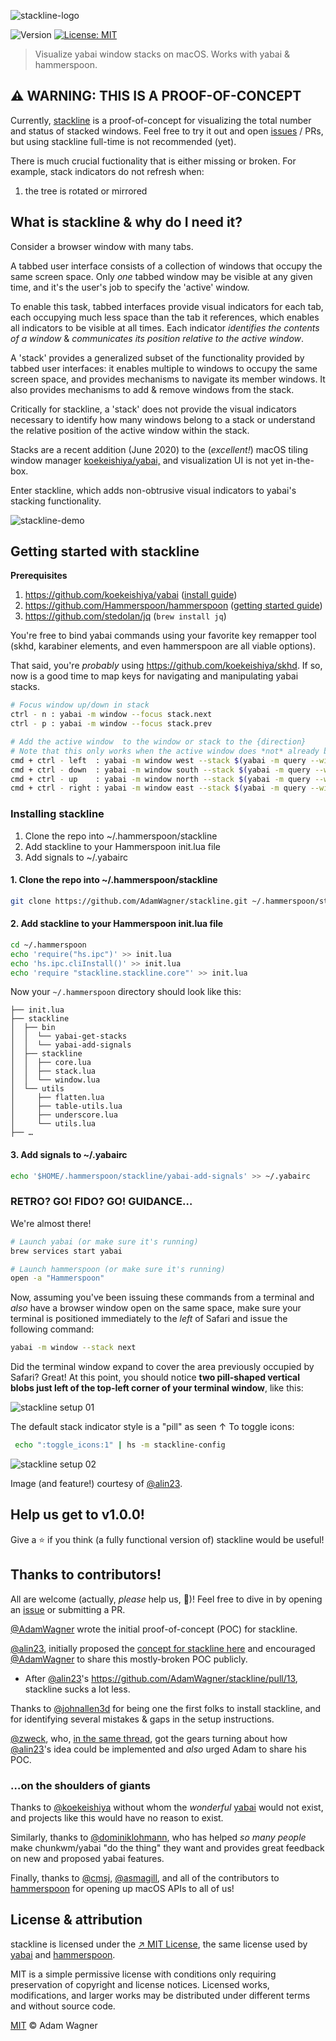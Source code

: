 ![stackline-logo](assets/stackline-github-banner@2x.png)
<p>
  <img alt="Version" src="https://img.shields.io/badge/version-0.1.01-blue.svg?cacheSeconds=2592000" />
  <a href="#" target="_blank">
    <img alt="License: MIT" src="https://img.shields.io/badge/License-MIT-yellow.svg" />
  </a>
</p>

> Visualize yabai window stacks on macOS. Works with yabai & hammerspoon.

## ⚠️  WARNING: THIS IS A PROOF-OF-CONCEPT

Currently, [stackline](https://github.com/AdamWagner/stackline) is a proof-of-concept for visualizing the total number and status of stacked windows. Feel free to try it out and open [issues](https://github.com/AdamWagner/stackline/issues) / PRs, but using stackline full-time is not recommended (yet).

There is much crucial fuctionality that is either missing or broken. For example, stack indicators do not refresh when:

1. the tree is rotated or mirrored

## What is stackline & why do I need it?

Consider a browser window with many tabs.

A tabbed user interface consists of a collection of windows that occupy the same screen space. Only _one_ tabbed window may be visible at any given time, and it's the user's job to specify the 'active' window.

To enable this task, tabbed interfaces provide visual indicators for each tab, each occupying much less space than the tab it references, which enables all indicators to be visible at all times. Each indicator _identifies the contents of a window_ & _communicates its position relative to the active window_.

A 'stack' provides a generalized subset of the functionality provided by tabbed user interfaces: it enables multiple to windows to occupy the same screen space, and provides mechanisms to navigate its member windows. It also provides mechanisms to add & remove windows from the stack.

Critically for stackline, a 'stack' does not provide the visual indicators necessary to identify how many windows belong to a stack or understand the relative position of the active window within the stack.

Stacks are a recent addition (June 2020) to the (_excellent!_) macOS tiling window manager [koekeishiya/yabai,](https://github.com/koekeishiya/yabai,) and visualization UI is not yet in-the-box.

Enter stackline, which adds non-obtrusive visual indicators to yabai's stacking functionality.

![stackline-demo](assets/stackline-demo.gif)


## Getting started with stackline

**Prerequisites**

1. https://github.com/koekeishiya/yabai ([install guide](http://https://github.com/koekeishiya/yabai/wiki/Installing-yabai-(latest-release)))
2. https://github.com/Hammerspoon/hammerspoon ([getting started guide](https://www.hammerspoon.org/go/))
3. https://github.com/stedolan/jq (`brew install jq`)


You're free to bind yabai commands using your favorite key remapper tool
(skhd, karabiner elements, and even hammerspoon are all viable options).

That said, you're _probably_ using https://github.com/koekeishiya/skhd. If so,
now is a good time to map keys for navigating and manipulating yabai stacks.

```sh
# Focus window up/down in stack
ctrl - n : yabai -m window --focus stack.next
ctrl - p : yabai -m window --focus stack.prev

# Add the active window  to the window or stack to the {direction}
# Note that this only works when the active window does *not* already belong to a stack
cmd + ctrl - left  : yabai -m window west --stack $(yabai -m query --windows --window | jq -r '.id')
cmd + ctrl - down  : yabai -m window south --stack $(yabai -m query --windows --window | jq -r '.id')
cmd + ctrl - up    : yabai -m window north --stack $(yabai -m query --windows --window | jq -r '.id')
cmd + ctrl - right : yabai -m window east --stack $(yabai -m query --windows --window | jq -r '.id')
```

### Installing stackline

1. Clone the repo into ~/.hammerspoon/stackline
2. Add stackline to your Hammerspoon init.lua file
3. Add signals to ~/.yabairc

#### 1. Clone the repo into ~/.hammerspoon/stackline

```sh
git clone https://github.com/AdamWagner/stackline.git ~/.hammerspoon/stackline
```

#### 2. Add stackline to your Hammerspoon init.lua file

```sh
cd ~/.hammerspoon
echo 'require("hs.ipc")' >> init.lua
echo 'hs.ipc.cliInstall()' >> init.lua
echo 'require "stackline.stackline.core"' >> init.lua
```

Now your `~/.hammerspoon` directory should look like this:

```
├── init.lua
├── stackline
│  ├── bin
│  │  └── yabai-get-stacks
│  │  └── yabai-add-signals
│  ├── stackline
│  │  ├── core.lua
│  │  ├── stack.lua
│  │  └── window.lua
│  └── utils
│     ├── flatten.lua
│     ├── table-utils.lua
│     ├── underscore.lua
│     └── utils.lua
├── …
```


#### 3. Add signals to ~/.yabairc

```sh
echo '$HOME/.hammerspoon/stackline/yabai-add-signals' >> ~/.yabairc
```

### RETRO? GO! FIDO? GO! GUIDANCE…

We're almost there!

```sh
# Launch yabai (or make sure it's running)
brew services start yabai

# Launch hammerspoon (or make sure it's running)
open -a "Hammerspoon"
```

Now, assuming you've been issuing these commands from a terminal and _also_ have a browser window open  on the same space, make sure your terminal is positioned immediately to the _left_ of Safari and issue the following command:

```sh
yabai -m window --stack next
```

Did the terminal window expand to cover the area previously occupied by Safari? Great! At this point, you should notice **two pill-shaped vertical blobs just left of the top-left corner of your terminal window**, like this:

![stackline setup 01](assets/stackline-setup-01@2x.png)

The default stack indicator style is a "pill" as seen ↑
To toggle icons:

```sh
 echo ":toggle_icons:1" | hs -m stackline-config
```

![stackline setup 02](assets/stackline-icon-indicators.png)

Image (and feature!) courtesy of [@alin23](https://github.com/alin23).

## Help us get to v1.0.0!

Give a ⭐️ if you think (a fully functional version of) stackline would be useful!


## Thanks to contributors!

All are welcome (actually, _please_ help us, 🤣️)! Feel free to dive in by opening an [issue](https://github.com/AdamWagner/stackline/issues/new) or submitting a PR.

[@AdamWagner](https://github.com/AdamWagner) wrote the initial proof-of-concept (POC) for stackline.

[@alin23](https://github.com/alin23), initially proposed the [concept for stackline here](https://github.com/koekeishiya/yabai/issues/203#issuecomment-652948362) and encouraged [@AdamWagner](https://github.com/AdamWagner) to share this mostly-broken POC publicly.

- After [@alin23](https://github.com/alin23)'s https://github.com/AdamWagner/stackline/pull/13, stackline sucks a lot less.

Thanks to [@johnallen3d](https://github.com/johnallen3d) for being one the first folks to install stackline, and for identifying several mistakes & gaps in the setup instructions. 

[@zweck](https://github.com/zweck), who, [in the same thread](https://github.com/koekeishiya/yabai/issues/203#issuecomment-656780281), got the gears turning about how [@alin23](gh-alin23)'s idea could be implemented and _also_ urged Adam to share his POC.

### …on the shoulders of giants
Thanks to [@koekeishiya](gh-koekeishiya) without whom the _wonderful_ [yabai](https://github.com/koekeishiya/yabai) would not exist, and projects like this would have no reason to exist.

Similarly, thanks to [@dominiklohmann](https://github.com/dominiklohmann), who has helped _so many people_ make chunkwm/yabai "do the thing" they want and provides great feedback on new and proposed yabai features.

Finally, thanks to [@cmsj](https://github.com/cmsj), [@asmagill](https://github.com/asmagill), and all of the contributors to [hammerspoon](https://github.com/Hammerspoon/hammerspoon) for opening up macOS APIs to all of us!

## License & attribution
stackline is licensed under the [&nearr;&nbsp;MIT&nbsp;License](stackline-license), the same license used by [yabai](https://github.com/koekeishiya/yabai/blob/master/LICENSE.txt) and [hammerspoon](https://github.com/Hammerspoon/hammerspoon/blob/master/LICENSE).

MIT is a simple permissive license with conditions only requiring preservation of copyright and license notices. Licensed works, modifications, and larger works may be distributed under different terms and without source code.

[MIT](LICENSE) © Adam Wagner


